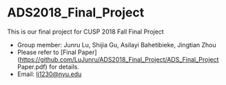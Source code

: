 # ADS2018_Final_Project
This is our final project for CUSP 2018 Fall Final Project

- Group member: Junru Lu, Shijia Gu, Asilayi Bahetibieke, Jingtian Zhou
- Please refer to [Final Paper](https://github.com/LuJunru/ADS2018_Final_Project/ADS_Final_Project Paper.pdf) for details.
- Email: lj1230@nyu.edu
